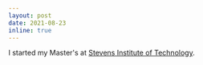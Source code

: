 ```yaml
---
layout: post
date: 2021-08-23
inline: true
---
```


I started my Master's at [Stevens Institute of Technology](https://www.stevens.edu/).
